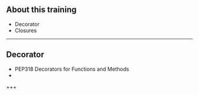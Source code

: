 ## About this training

- Decorator
- Closures


---
## Decorator

- PEP318 Decorators for Functions and Methods
-


+++
